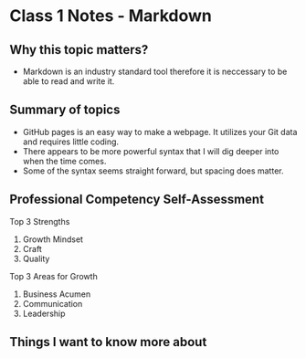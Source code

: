 # Class 1 Notes - Markdown

## Why this topic matters?

- Markdown is an industry standard tool therefore it is neccessary to be able to read and write it.  
  
## Summary of topics

- GitHub pages is an easy way to make a webpage.  It utilizes your Git data and requires little coding.  
- There appears to be more powerful syntax that I will dig deeper into when the time comes. 
- Some of the syntax seems straight forward, but spacing does matter.  

## Professional Competency Self-Assessment

Top 3 Strengths

1. Growth Mindset
2. Craft
3. Quality

Top 3 Areas for Growth

1. Business Acumen
2. Communication
3. Leadership

## Things I want to know more about
